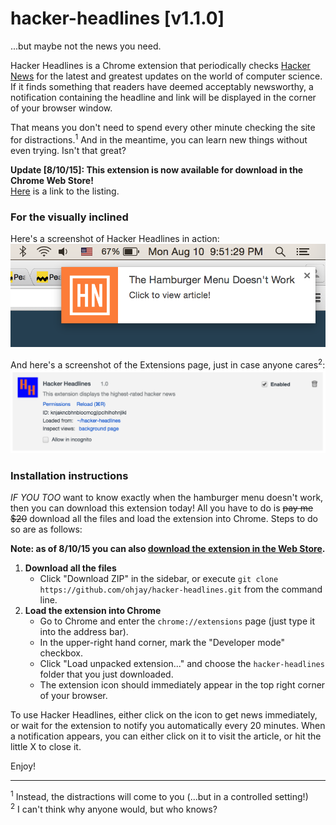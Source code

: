 # hacker-headlines [v1.1.0]
...but maybe not the news you need.

Hacker Headlines is a Chrome extension that periodically checks [Hacker News](https://news.ycombinator.com/) for the latest and greatest updates on the world of computer science. If it finds something that readers have deemed acceptably newsworthy, a notification containing the headline and link will be displayed in the corner of your browser window. 

That means you don't need to spend every other minute checking the site for distractions.<sup>1</sup> And in the meantime, you can learn new things without even trying. Isn't that great?

**Update [8/10/15]: This extension is now available for download in the Chrome Web Store!**<br>[Here](https://chrome.google.com/webstore/detail/hacker-headlines/delnkcnicmhpooaokjbbpddaeikmhkin) is a link to the listing. 

### For the visually inclined
Here's a screenshot of Hacker Headlines in action: ![alt text](https://github.com/ohjay/hacker-headlines/blob/master/images/popup_screenshot.png "The popup in action")

And here's a screenshot of the Extensions page, just in case anyone cares<sup>2</sup>: ![alt text](https://github.com/ohjay/hacker-headlines/blob/master/images/extensionpage_screenshot.png "The almighty chrome://extensions page")

### Installation instructions
_IF YOU TOO_ want to know exactly when the hamburger menu doesn't work, then you can download this extension today! All you have to do is ~~pay me $20~~ download all the files and load the extension into Chrome. Steps to do so are as follows:

**Note: as of 8/10/15 you can also [download the extension in the Web Store](https://chrome.google.com/webstore/detail/hacker-headlines/delnkcnicmhpooaokjbbpddaeikmhkin).**

1. **Download all the files**
    - Click "Download ZIP" in the sidebar, or execute `git clone https://github.com/ohjay/hacker-headlines.git` from the command line.
2. **Load the extension into Chrome**
    - Go to Chrome and enter the `chrome://extensions` page (just type it into the address bar).
    - In the upper-right hand corner, mark the "Developer mode" checkbox.
    - Click "Load unpacked extension..." and choose the `hacker-headlines` folder that you just downloaded.
    - The extension icon should immediately appear in the top right corner of your browser. 
    
To use Hacker Headlines, either click on the icon to get news immediately, or wait for the extension to notify you automatically every 20 minutes. When a notification appears, you can either click on it to visit the article, or hit the little X to close it. 

Enjoy!

***
<sup>1</sup> Instead, the distractions will come to you (...but in a controlled setting!)<br>
<sup>2</sup> I can't think why anyone would, but who knows?
